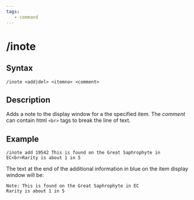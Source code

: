 ```yaml
---
tags:
   - command
---
```

# /inote

## Syntax

```eqcommand  
/inote <add|del> <itemno> <comment>
```

## Description
Adds a note to the display window for a the specified item. The _comment_ can contain html `<br>` tags to break the line of text.

## Example

```text
/inote add 19542 This is found on the Great Saphrophyte in EC<br>Rarity is about 1 in 5
```

The text at the end of the additional information in blue on the item display window will be:

```text
Note: This is found on the Great Saphrophyte in EC
Rarity is about 1 in 5
```
